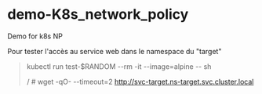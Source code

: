 # demo-K8s_network_policy

Demo for k8s NP

Pour tester l'accès au service web dans le namespace du "target"

>kubectl run test-$RANDOM --rm -it --image=alpine -- sh
>
>/ # wget -qO- --timeout=2 http://svc-target.ns-target.svc.cluster.local
